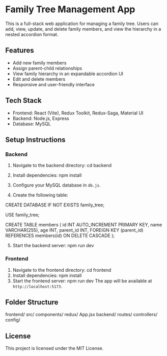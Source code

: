 # Family Tree Management App

This is a full-stack web application for managing a family tree. Users can add, view, update, and delete family members, and view the hierarchy in a nested accordion format.

## Features

- Add new family members
- Assign parent-child relationships
- View family hierarchy in an expandable accordion UI
- Edit and delete members
- Responsive and user-friendly interface

## Tech Stack

- Frontend: React (Vite), Redux Toolkit, Redux-Saga, Material UI
- Backend: Node.js, Express
- Database: MySQL

## Setup Instructions

### Backend

1. Navigate to the backend directory:
   cd backend

2. Install dependencies:
   npm install

3. Configure your MySQL database in `db.js`.

4. Create the following table:

CREATE DATABASE IF NOT EXISTS family_tree;

USE family_tree;

CREATE TABLE members (
id INT AUTO_INCREMENT PRIMARY KEY,
name VARCHAR(255),
age INT,
parent_id INT,
FOREIGN KEY (parent_id) REFERENCES members(id) ON DELETE CASCADE
);


5. Start the backend server:
   npm run dev

### Frontend

1. Navigate to the frontend directory:
   cd frontend
2. Install dependencies:
   npm install
3. Start the frontend server:
   npm run dev
   The app will be available at `http://localhost:5173`.

## Folder Structure

frontend/
src/
components/
redux/
App.jsx
backend/
routes/
controllers/
config/

## License

This project is licensed under the MIT License.
